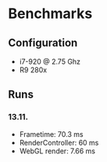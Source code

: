 # Benchmarks

## Configuration

- i7-920 @ 2.75 Ghz
- R9 280x

## Runs

### 13.11.

- Frametime: 70.3 ms
- RenderController: 60 ms
- WebGL render: 7.66 ms